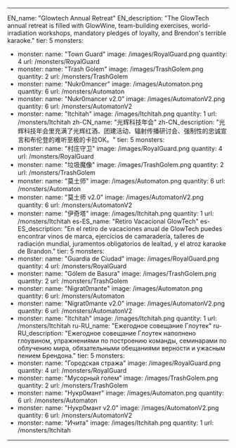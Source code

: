---

EN_name: "Glowtech Annual Retreat"
EN_description: "The GlowTech annual retreat is filled with GlowWine, team-building exercises, world-irradiation workshops, mandatory pledges of loyalty, and Brendon's terrible karaoke."
tier: 5
monsters:
  - monster:
    name: "Town Guard"
    image: /images/RoyalGuard.png
    quantity: 4
    url: /monsters/RoyalGuard
  - monster:
    name: "Trash Golem"
    image: /images/TrashGolem.png
    quantity: 2
    url: /monsters/TrashGolem
  - monster:
    name: "Nukr0mancer"
    image: /images/Automaton.png
    quantity: 6
    url: /monsters/Automaton
  - monster:
    name: "Nukr0mancer v2.0"
    image: /images/AutomatonV2.png
    quantity: 6
    url: /monsters/AutomatonV2
  - monster:
    name: "Itchitah"
    image: /images/Itchitah.png
    quantity: 1
    url: /monsters/Itchitah
zh-CN_name: "光辉科技年会"
zh-CN_description: "光辉科技年会里充满了光辉红酒、团建活动、辐射传播研讨会、强制性的忠诚宣言和布伦登的难听至极的卡拉OK。"
tier: 5
monsters:
  - monster:
    name: "村庄守卫"
    image: /images/RoyalGuard.png
    quantity: 4
    url: /monsters/RoyalGuard
  - monster:
    name: "垃圾魔像"
    image: /images/TrashGolem.png
    quantity: 2
    url: /monsters/TrashGolem
  - monster:
    name: "莫土师"
    image: /images/Automaton.png
    quantity: 6
    url: /monsters/Automaton
  - monster:
    name: "莫土师 v2.0"
    image: /images/AutomatonV2.png
    quantity: 6
    url: /monsters/AutomatonV2
  - monster:
    name: "伊奇塔"
    image: /images/Itchitah.png
    quantity: 1
    url: /monsters/Itchitah
es-ES_name: "Retiro Vacacional GlowTech"
es-ES_description: "En el retiro de vacaciones anual de GlowTech puedes encontrar vinos de marca, ejercicios de camaradería, talleres de radiación mundial, juramentos obligatorios de lealtad, y el atroz karaoke de Brandon."
tier: 5
monsters:
  - monster:
    name: "Guardia de Ciudad"
    image: /images/RoyalGuard.png
    quantity: 4
    url: /monsters/RoyalGuard
  - monster:
    name: "Gólem de Basura"
    image: /images/TrashGolem.png
    quantity: 2
    url: /monsters/TrashGolem
  - monster:
    name: "Nigrat0mante"
    image: /images/Automaton.png
    quantity: 6
    url: /monsters/Automaton
  - monster:
    name: "Nigrat0mante v2.0"
    image: /images/AutomatonV2.png
    quantity: 6
    url: /monsters/AutomatonV2
  - monster:
    name: "Itchitah"
    image: /images/Itchitah.png
    quantity: 1
    url: /monsters/Itchitah
ru-RU_name: "Ежегодное совещание Глоутек"
ru-RU_description: "Ежегодное совещание Глоутек наполнено глоувином, упражнениями по построению команды, семинарами по облучению мира, обязательными обещаниями верности и ужасным пением Брендона."
tier: 5
monsters:
  - monster:
    name: "Городская стража"
    image: /images/RoyalGuard.png
    quantity: 4
    url: /monsters/RoyalGuard
  - monster:
    name: "Мусорный голем"
    image: /images/TrashGolem.png
    quantity: 2
    url: /monsters/TrashGolem
  - monster:
    name: "Нукр0мант"
    image: /images/Automaton.png
    quantity: 6
    url: /monsters/Automaton
  - monster:
    name: "Нукр0мант v2.0"
    image: /images/AutomatonV2.png
    quantity: 6
    url: /monsters/AutomatonV2
  - monster:
    name: "Ичита"
    image: /images/Itchitah.png
    quantity: 1
    url: /monsters/Itchitah
---